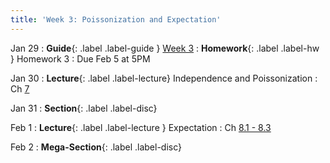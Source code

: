 ```yaml
---
title: 'Week 3: Poissonization and Expectation'
---
```


Jan 29
: **Guide**{: .label .label-guide } [Week 3](/assets/guides/spring24/week03.pdf)
: **Homework**{: .label .label-hw } Homework 3
    : Due Feb 5 at 5PM
    
Jan 30
: **Lecture**{: .label .label-lecture} Independence and Poissonization
    : Ch [7](http://prob140.org/textbook/content/Chapter_07/00_Poissonization.html)

Jan 31
: **Section**{: .label .label-disc}

Feb 1
: **Lecture**{: .label .label-lecture } Expectation
    : Ch [8.1 - 8.3](http://prob140.org/textbook/content/Chapter_08/00_Expectation.html)

Feb 2
: **Mega-Section**{: .label .label-disc}
